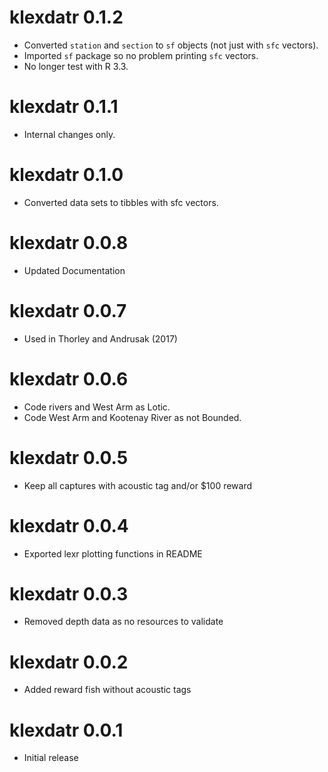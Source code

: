 # klexdatr 0.1.2

- Converted `station` and `section` to `sf` objects (not just with `sfc` vectors).
- Imported `sf` package so no problem printing `sfc` vectors.
- No longer test with R 3.3.

# klexdatr 0.1.1

- Internal changes only.

# klexdatr 0.1.0

- Converted data sets to tibbles with sfc vectors.

# klexdatr 0.0.8

- Updated Documentation
      
# klexdatr 0.0.7

- Used in Thorley and Andrusak (2017)

# klexdatr 0.0.6

- Code rivers and West Arm as Lotic.
- Code West Arm and Kootenay River as not Bounded.

# klexdatr 0.0.5

- Keep all captures with acoustic tag and/or $100 reward

# klexdatr 0.0.4

- Exported lexr plotting functions in README

# klexdatr 0.0.3

- Removed depth data as no resources to validate

# klexdatr 0.0.2

- Added reward fish without acoustic tags

# klexdatr 0.0.1

- Initial release
